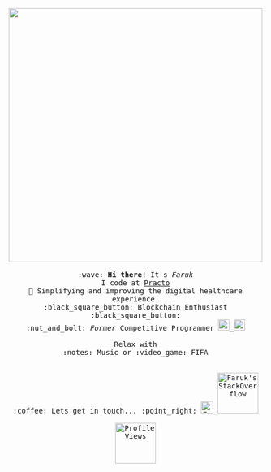 

<p align="center">
  <img src="https://i.imgur.com/z36lb6r.gif" width="500px">
  <br><br>
  <samp>
    :wave: <strong>Hi there! </strong>It's <i>Faruk</i>
    <br> I code at <a href="https://www.practo.com/">Practo</a> 
    <br> 🔭 Simplifying and improving the digital healthcare experience.
<!--     <br> :mortar_board: <a href="https://education.github.com/graduation/yearbook?sort=az&page=14&search=faruk13#faruk13">Github Class of 2020</a>  -->
    <br> :black_square_button: Blockchain Enthusiast :black_square_button:
    <br> :nut_and_bolt: <i>Former</i> Competitive Programmer 
    <a href="https://www.hackerrank.com/faruk13"> 
      <img alt="Faruk's Hackerrank" width="22px" src="https://cdn.jsdelivr.net/npm/simple-icons@v3/icons/hackerrank.svg" />
    </a> 
    <a href="https://www.codechef.com/users/faruk13"> 
      <img alt="Faruk's Codechef" width="22px" src="https://cdn.jsdelivr.net/npm/simple-icons@v3/icons/codechef.svg" />
    </a>
<!--     <br><br>
    <img align="center" src="https://github-readme-stats.vercel.app/api/top-langs/?username=faruk13&layout=compact&hide=html&bg_color=000000&text_color=ffd700" alt="faruk13" /> -->
    <br><br> Relax with
    <br>:notes: Music or :video_game: FIFA
    <br><br><br>:coffee: Lets get in touch... :point_right: <a href="https://www.linkedin.com/in/faruk13/">
    <img alt="Faruk's LinkedIn" width="24px" src="https://cdn.jsdelivr.net/npm/simple-icons@v3/icons/linkedin.svg" />
    </a>
    <a href="https://stackoverflow.com/users/5668215/faruk13">
      <img alt="Faruk's StackOverflow" width="80px" src="https://img.shields.io/badge/faruk13-Black?style=flat-square&labelColor=000000&logo=stackoverflow&logoColor=white&link=https://stackoverflow.com/users/5668215/faruk13" />
    </a>
    <br>
    <br>
      <img alt="Profile Views" width="80px" border-radius="50%" src="https://komarev.com/ghpvc/?username=faruk13&label=Been+Here:&style=plastic&color=blue" />
    
 </samp>
 <br> 
</p>

<!--
**faruk13/faruk13** is a ✨ _special_ ✨ repository because its `README.md` (this file) appears on your GitHub profile.

Here are some ideas to get you started:

- 🔭 I’m currently working on ...
- 🌱 I’m currently learning ...
- 👯 I’m looking to collaborate on ...
- 🤔 I’m looking for help with ...
- 💬 Ask me about ...
- 📫 How to reach me: ...
- 😄 Pronouns: ...
- ⚡ Fun fact: ...
-->
